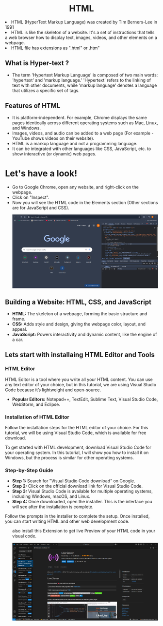 <h1 align="center">HTML</h1>

<p>
  
  <li>HTML (HyperText Markup Language) was created by Tim Berners-Lee in 1991 </li>

  <li>HTML is like the skeleton of a website. It's a set of instructions that tells a web browser how to display text, images, videos, and other elements on a webpage. </li>

  <li>HTML file has extensions as ".html" or .htm"</li>

</p>
  <p>    
    <h2>What is Hyper-text ?</h2>
    <ul>
      <li>The term 'Hypertext Markup Language' is composed of two main words: 'hypertext' and 'markup language.' 'Hypertext' refers to the linking of text with other documents, while 'markup language' denotes a language that utilizes a specific set of tags.</li>  
    </ul>
  </p>

<p><h2>Features of HTML</h2>
  <ul>
    <li>It is platform-independent. For example, Chrome displays the same pages identically across different operating systems such as Mac, Linux, and Windows.</li>
    <li>Images, videos, and audio can be added to a web page (For example - YouTube shows videos on their website).</li>
    <li>HTML is a markup language and not a programming language.</li>
    <li>It can be integrated with other languages like CSS, JavaScript, etc. to show interactive (or dynamic) web pages.</li>
  </ul>
</p>

<h1>Let's have a look!</h1>
<ul>
  <li>Go to Google Chrome, open any website, and right-click on the webpage.</li>
  <li>Click on "Inspect".</li>
  <li>Now you will see the HTML code in the Elements section (Other sections are for JavaScript and CSS).</li>
    <p align="center">
      <img src="https://github.com/Aditya948351/Web_Dev/blob/main/uploads/Screenshot%202025-04-29%20194944.png?raw=true" alt="Inspect Screenshot" width="800"/>
    </p>
</ul>

<h2>Building a Website: HTML, CSS, and JavaScript</h2>
<ul>
  <li><strong>HTML:</strong> The skeleton of a webpage, forming the basic structure and frame.</li>
  <li><strong>CSS:</strong> Adds style and design, giving the webpage color, layout, and appeal.</li>
  <li><strong>JavaScript:</strong> Powers interactivity and dynamic content, like the engine of a car.</li>
</ul>

<h2>Lets start with installaing HTML Editor and Tools</h2>
<h3>HTML Editor</h3>
<p>HTML Editor is a tool where you write all your HTML content. You can use any text editor of your choice, but in this tutorial, we are using Visual Studio Code because it’s lightweight and open-source.</p>
<ul>
  <li><strong>Popular Editors:</strong> Notepad++, TextEdit, Sublime Text, Visual Studio Code, WebStorm, and Eclipse.</li>
</ul>

<h3>Installation of HTML Editor</h3>
<p>Follow the installation steps for the HTML editor of your choice. For this tutorial, we will be using Visual Studio Code, which is available for free download.</p>

<p>To get started with HTML development, download Visual Studio Code for your operating system. In this tutorial, I will show you how to install it on Windows, but the process is similar for other operating systems.</p>

<h3>Step-by-Step Guide</h3>
<ul>
  <li><strong>Step 1:</strong> Search for "Visual Studio Code download" on Google.</li>
  <li><strong>Step 2:</strong> Click on the official download link for Visual Studio Code.</li>
  <li><strong>Step 3:</strong> Visual Studio Code is available for multiple operating systems, including Windows, macOS, and Linux.</li>
  <li><strong>Step 4:</strong> Once downloaded, open the installer. This is the interface you will see after the installation is complete.</li>
</ul>

<p>Follow the prompts in the installer to complete the setup. Once installed, you can start writing HTML and other web development code.</p>

<ul>
  <p>also install this Extension to get live Preview of your HTML code in your visual code.</p>
  <p align="center">
    <img src="https://github.com/Aditya948351/Web_Dev/blob/main/uploads/Screenshot%202025-04-29%20203019.png?raw=true"/>
  </p>

</ul>
